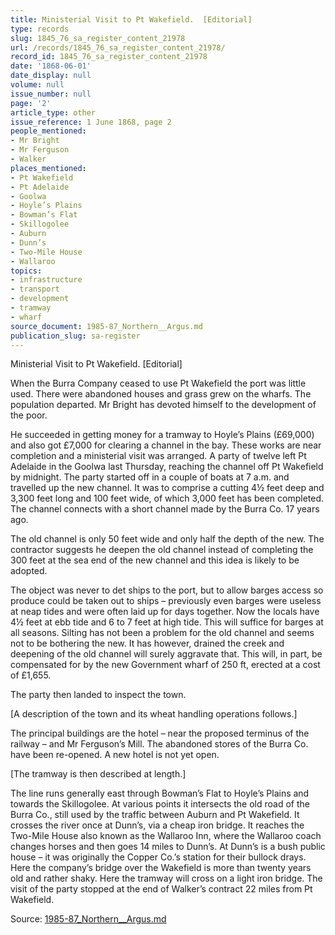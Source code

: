 ```yaml
---
title: Ministerial Visit to Pt Wakefield.  [Editorial]
type: records
slug: 1845_76_sa_register_content_21978
url: /records/1845_76_sa_register_content_21978/
record_id: 1845_76_sa_register_content_21978
date: '1868-06-01'
date_display: null
volume: null
issue_number: null
page: '2'
article_type: other
issue_reference: 1 June 1868, page 2
people_mentioned:
- Mr Bright
- Mr Ferguson
- Walker
places_mentioned:
- Pt Wakefield
- Pt Adelaide
- Goolwa
- Hoyle’s Plains
- Bowman’s Flat
- Skillogolee
- Auburn
- Dunn’s
- Two-Mile House
- Wallaroo
topics:
- infrastructure
- transport
- development
- tramway
- wharf
source_document: 1985-87_Northern__Argus.md
publication_slug: sa-register
---
```


Ministerial Visit to Pt Wakefield.  [Editorial]

When the Burra Company ceased to use Pt Wakefield the port was little used.  There were abandoned houses and grass grew on the wharfs.  The population departed.  Mr Bright has devoted himself to the development of the poor.

He succeeded in getting money for a tramway to Hoyle’s Plains (£69,000) and also got £7,000 for clearing a channel in the bay.  These works are near completion and a ministerial visit was arranged.  A party of twelve left Pt Adelaide in the Goolwa last Thursday, reaching the channel off Pt Wakefield by midnight.  The party started off in a couple of boats at 7 a.m. and travelled up the new channel.  It was to comprise a cutting 4½ feet deep and 3,300 feet long and 100 feet wide, of which 3,000 feet has been completed.  The channel connects with a short channel made by the Burra Co. 17 years ago.

The old channel is only 50 feet wide and only half the depth of the new.  The contractor suggests he deepen the old channel instead of completing the 300 feet at the sea end of the new channel and this idea is likely to be adopted.

The object was never to det ships to the port, but to allow barges access so produce could be taken out to ships – previously even barges were useless at neap tides and were often laid up for days together.  Now the locals have 4½ feet at ebb tide and 6 to 7 feet at high tide.  This will suffice for barges at all seasons.  Silting has not been a problem for the old channel and seems not to be bothering the new.  It has however, drained the creek and deepening of the old channel will surely aggravate that.  This will, in part, be compensated for by the new Government wharf of 250 ft, erected at a cost of £1,655.

The party then landed to inspect the town.

[A description of the town and its wheat handling operations follows.]

The principal buildings are the hotel – near the proposed terminus of the railway – and Mr Ferguson’s Mill.  The abandoned stores of the Burra Co. have been re-opened.  A new hotel is not yet open.

[The tramway is then described at length.]

The line runs generally east through Bowman’s Flat to Hoyle’s Plains and towards the Skillogolee.  At various points it intersects the old road of the Burra Co., still used by the traffic between Auburn and Pt Wakefield.  It crosses the river once at Dunn’s, via a cheap iron bridge.  It reaches the Two-Mile House also known as the Wallaroo Inn, where the Wallaroo coach changes horses and then goes 14 miles to Dunn’s.  At Dunn’s is a bush public house – it was originally the Copper Co.’s station for their bullock drays.  Here the company’s bridge over the Wakefield is more than twenty years old and rather shaky.  Here the tramway will cross on a light iron bridge.  The visit of the party stopped at the end of Walker’s contract 22 miles from Pt Wakefield.

Source: [1985-87_Northern__Argus.md](/downloads/markdown/1985-87_Northern__Argus.md)
